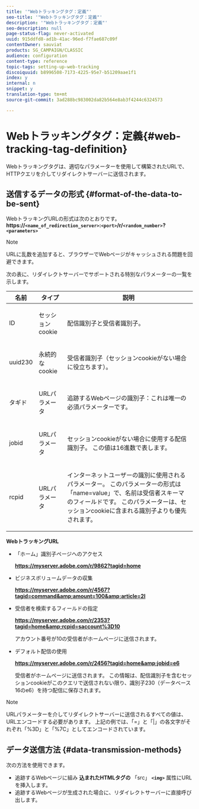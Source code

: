 ```yaml
---
title: '"Webトラッキングタグ：定義"'
seo-title: '"Webトラッキングタグ：定義"'
description: '"Webトラッキングタグ：定義"'
seo-description: null
page-status-flag: never-activated
uuid: 915ddfd8-ad1b-41ac-96ed-f7fae687c09f
contentOwner: sauviat
products: SG_CAMPAIGN/CLASSIC
audience: configuration
content-type: reference
topic-tags: setting-up-web-tracking
discoiquuid: b8996508-7173-4225-95e7-b51209aae1f1
index: y
internal: n
snippet: y
translation-type: tm+mt
source-git-commit: 3ad288bc983002da82b564e8ab3f4244c6324573

---
```



# Webトラッキングタグ：定義{#web-tracking-tag-definition}

Webトラッキングタグは、適切なパラメーターを使用して構築されたURLで、HTTPクエリを介してリダイレクトサーバーに送信されます。

## 送信するデータの形式 {#format-of-the-data-to-be-sent}

WebトラッキングURLの形式は次のとおりです。 **https://`<name_of_redirection_server>`:`<port>`/r/`<random_number>`?`<parameters>`**

>[!NOTE]
>
>URLに乱数を追加すると、ブラウザーでWebページがキャッシュされる問題を回避できます。

次の表に、リダイレクトサーバーでサポートされる特別なパラメーターの一覧を示します。

<table>
                     <thead>
                        <tr>
                           <th>名前</th>
                           <th>タイプ</th>
                           <th>説明</th> 
                        </tr> 
                     </thead>
                     <tbody>
                        <tr>
                           <td>
                              <p>ID</p> 
                           </td>
                           <td>
                              <p>セッションcookie</p> 
                           </td>
                           <td>
                              <p>配信識別子と受信者識別子。</p> 
                           </td> 
                        </tr>
                        <tr>
                           <td>
                              <p>uuid230</p> 
                           </td>
                           <td>
                              <p>永続的なcookie</p> 
                           </td>
                           <td>
                              <p>受信者識別子（セッションcookieがない場合に役立ちます）。</p> 
                           </td> 
                        </tr>
                        <tr>
                           <td>
                              <p>タギド</p> 
                           </td>
                           <td>
                              <p>URLパラメータ</p> 
                           </td>
                           <td>
                              <p>追跡するWebページの識別子：これは唯一の必須パラメーターです。</p> 
                           </td> 
                        </tr>
                        <tr>
                           <td>
                              <p>jobid</p> 
                           </td>
                           <td>
                              <p>URLパラメータ</p> 
                           </td>
                           <td>
                              <p>セッションcookieがない場合に使用する配信識別子。 この値は16進数で表します。
                              </p> 
                           </td> 
                        </tr>
                        <tr>
                           <td>
                              <p>rcpid</p> 
                           </td>
                           <td>
                              <p>URLパラメータ</p> 
                           </td>
                           <td>
                              <p>インターネットユーザーの識別に使用されるパラメーター。 このパラメーターの形式は「name=value」で、名前は受信者スキーマのフィールドです。 このパラメーターは、セッションcookieに含まれる識別子よりも優先されます。
                              </p> 
                           </td> 
                        </tr> 
                     </tbody>  
                  </table>

**WebトラッキングURL**

* 「ホーム」識別子ページへのアクセス

   **https://myserver.adobe.com/r/9862?tagid=home**

* ビジネスボリュームデータの収集

   **https://myserver.adobe.com/r/4567?tagid=command&amp;amount=100&amp;article=2l**

* 受信者を検索するフィールドの指定

   **https://myserver.adobe.com/r/2353?tagid=home&amp;rcpid=saccount%3D10**

   アカウント番号が10の受信者がホームページに送信されます。

* デフォルト配信の使用

   **https://myserver.adobe.com/r/2456?tagid=home&amp;jobid=e6**

   受信者がホームページに送信されます。 この情報は、配信識別子を含むセッションcookieがこのクエリで送信されない限り、識別子230（データベース16のe6）を持つ配信に保存されます。

>[!NOTE]
>
>URLパラメーターを介してリダイレクトサーバーに送信されるすべての値は、URLエンコードする必要があります。 上記の例では、「=」と「|」の各文字がそれぞれ「%3D」と「%7C」としてエンコードされています。

## データ送信方法 {#data-transmission-methods}

次の方法を使用できます。

* 追跡するWebページに組み **込まれたHTMLタグの** 「src」 **`<img>`** 属性にURLを挿入します。
* 追跡するWebページが生成された場合に、リダイレクトサーバーに直接呼び出します。


